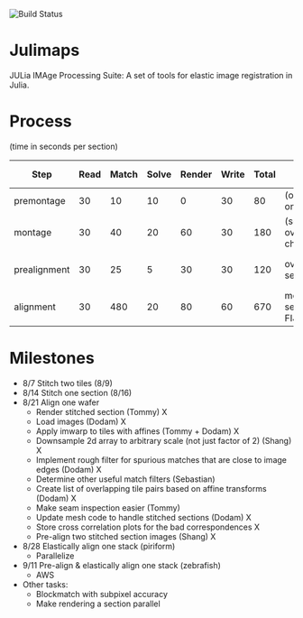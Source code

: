 ![Build Status](https://travis-ci.org/seung-lab/Julimaps.svg "travis")

# Julimaps
JULia IMAge Processing Suite:
A set of tools for elastic image registration in Julia.

# Process
(time in seconds per section)

| Step | Read | Match | Solve | Render | Write | Total | Review Method | Intervene Method |
| --- | --- | --- | --- | --- | --- | --- | --- | --- |
| premontage | 30 | 10 | 10 | 0 | 30 | 80 | (overlay tiles on overview) | NA |
| montage | 30 | 40 | 20 | 60 | 30 | 180 | (section overlay as checkerboard) | blockmatch image select |
| prealignment | 30 | 25 | 5 | 30 | 30 | 120 | overlay sections | blockmatch image select |
| alignment | 30 | 480 | 20 | 80 | 60 | 670 | movie of sections in FIJI | blockmatch image select |

# Milestones
* 8/7 Stitch two tiles (8/9)
* 8/14 Stitch one section (8/16)
* 8/21 Align one wafer
  * Render stitched section (Tommy) X
  * Load images (Dodam) X
  * Apply imwarp to tiles with affines (Tommy + Dodam) X
  * Downsample 2d array to arbitrary scale (not just factor of 2) (Shang) X
  * Implement rough filter for spurious matches that are close to image edges (Dodam) X
  * Determine other useful match filters (Sebastian)
  * Create list of overlapping tile pairs based on affine transforms (Dodam) X
  * Make seam inspection easier (Tommy)
  * Update mesh code to handle stitched sections (Dodam) X
  * Store cross correlation plots for the bad correspondences X
  * Pre-align two stitched section images (Shang) X
* 8/28 Elastically align one stack (piriform)
  * Parallelize
* 9/11 Pre-align & elastically align one stack (zebrafish)
  * AWS
* Other tasks:
  * Blockmatch with subpixel accuracy
  * Make rendering a section parallel
